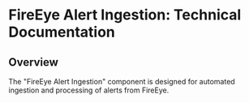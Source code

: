 # FireEye Alert Ingestion: Technical Documentation

## Overview
The "FireEye Alert Ingestion" component is designed for automated ingestion and processing of alerts from FireEye.


